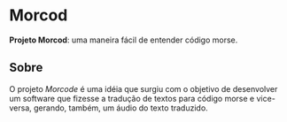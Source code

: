 <h1>Morcod</h1>
<b>Projeto Morcod</b>: uma maneira fácil de entender código morse.
<h2>Sobre</h2>
O projeto <i>Morcode</i> é uma idéia que surgiu com o objetivo de desenvolver um software que fizesse a tradução de textos para código morse e vice-versa, gerando, também, um áudio do texto traduzido.
